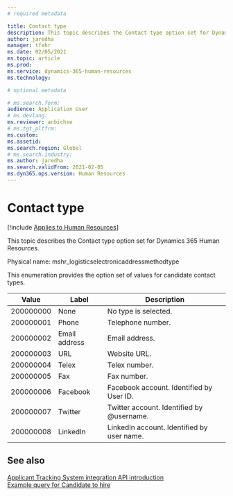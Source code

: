 ```yaml
---
# required metadata

title: Contact type
description: This topic describes the Contact type option set for Dynamics 365 Human Resources.
author: jaredha
manager: tfehr
ms.date: 02/05/2021
ms.topic: article
ms.prod: 
ms.service: dynamics-365-human-resources
ms.technology: 

# optional metadata

# ms.search.form: 
audience: Application User
# ms.devlang: 
ms.reviewer: anbichse
# ms.tgt_pltfrm: 
ms.custom: 
ms.assetid: 
ms.search.region: Global
# ms.search.industry: 
ms.author: jaredha
ms.search.validFrom: 2021-02-05
ms.dyn365.ops.version: Human Resources
---
```


# Contact type

[!include [Applies to Human Resources](../includes/applies-to-hr.md)]

This topic describes the Contact type option set for Dynamics 365 Human Resources.

Physical name: mshr_logisticselectronicaddressmethodtype

This enumeration provides the option set of values for candidate contact types. 

| Value | Label | Description |
| --- | --- | --- |
| 200000000 | None | No type is selected. |
| 200000001 | Phone | Telephone number. |
| 200000002 | Email address | Email address. |
| 200000003 | URL | Website URL. |
| 200000004 | Telex | Telex number. |
| 200000005 | Fax | Fax number. |
| 200000006 | Facebook | Facebook account. Identified by User ID. |
| 200000007 | Twitter | Twitter account. Identified by @username. |
| 200000008 | LinkedIn | LinkedIn account. Identified by user name. |

## See also

[Applicant Tracking System integration API introduction](hr-admin-integration-ats-api-introduction.md)<br>
[Example query for Candidate to hire](hr-admin-integration-ats-api-candidate-to-hire-example-query.md)
